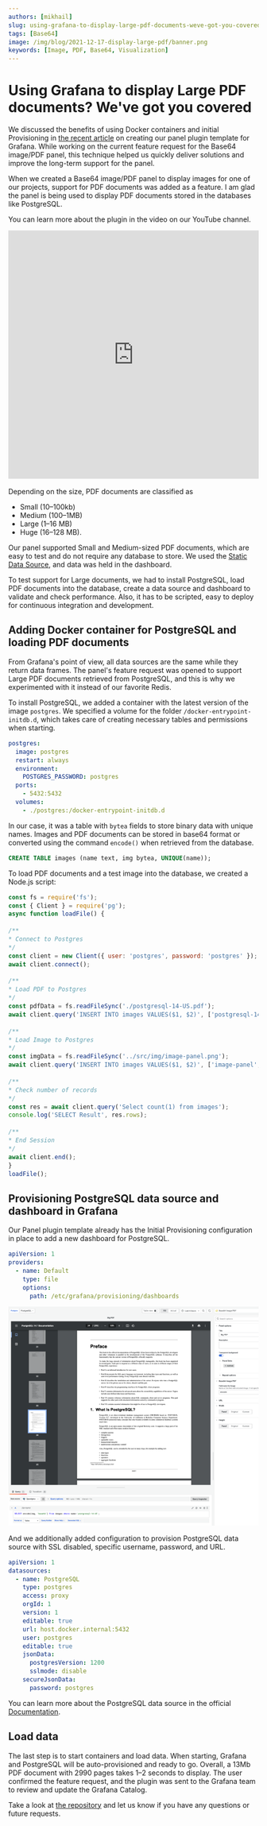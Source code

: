 ```yaml
---
authors: [mikhail]
slug: using-grafana-to-display-large-pdf-documents-weve-got-you-covered-4e654e8d4bce
tags: [Base64]
image: /img/blog/2021-12-17-display-large-pdf/banner.png
keywords: [Image, PDF, Base64, Visualization]
---
```


# Using Grafana to display Large PDF documents? We've got you covered

We discussed the benefits of using Docker containers and initial Provisioning in [the recent article](/blog/display-base64-encoded-images-from-any-data-source-on-your-dashboard-398a99ba5b5e) on creating our panel plugin template for Grafana. While working on the current feature request for the Base64 image/PDF panel, this technique helped us quickly deliver solutions and improve the long-term support for the panel.

<!--truncate-->

When we created a Base64 image/PDF panel to display images for one of our projects, support for PDF documents was added as a feature. I am glad the panel is being used to display PDF documents stored in the databases like PostgreSQL.

You can learn more about the plugin in the video on our YouTube channel.

<iframe width="100%" height="500" src="https://www.youtube.com/embed/1_bgLSehjhg" title="Base64 Image/PDF panel" frameBorder="0" allow="accelerometer; autoplay; clipboard-write; encrypted-media; gyroscope; picture-in-picture" allowFullScreen></iframe>

Depending on the size, PDF documents are classified as
- Small (10–100kb)
- Medium (100–1MB)
- Large (1–16 MB)
- Huge (16–128 MB).

Our panel supported Small and Medium-sized PDF documents, which are easy to test and do not require any database to store. We used the [Static Data Source](/plugins/volkovlabs-static-datasource), and data was held in the dashboard.

To test support for Large documents, we had to install PostgreSQL, load PDF documents into the database, create a data source and dashboard to validate and check performance. Also, it has to be scripted, easy to deploy for continuous integration and development.

## Adding Docker container for PostgreSQL and loading PDF documents

From Grafana's point of view, all data sources are the same while they return data frames. The panel's feature request was opened to support Large PDF documents retrieved from PostgreSQL, and this is why we experimented with it instead of our favorite Redis.

To install PostgreSQL, we added a container with the latest version of the image `postgres`. We specified a volume for the folder `/docker-entrypoint-initdb.d`, which takes care of creating necessary tables and permissions when starting.

```yaml
postgres:
  image: postgres
  restart: always
  environment:
    POSTGRES_PASSWORD: postgres
  ports:
    - 5432:5432
  volumes:
    - ./postgres:/docker-entrypoint-initdb.d
```

In our case, it was a table with `bytea` fields to store binary data with unique names. Images and PDF documents can be stored in base64 format or converted using the command `encode()` when retrieved from the database.

```sql
CREATE TABLE images (name text, img bytea, UNIQUE(name));
```

To load PDF documents and a test image into the database, we created a Node.js script:

```js
const fs = require('fs');
const { Client } = require('pg');
async function loadFile() {

/**
* Connect to Postgres
*/
const client = new Client({ user: 'postgres', password: 'postgres' });
await client.connect();

/**
* Load PDF to Postgres
*/
const pdfData = fs.readFileSync('./postgresql-14-US.pdf');
await client.query('INSERT INTO images VALUES($1, $2)', ['postgresql-14-US', pdfData]);

/**
* Load Image to Postgres
*/
const imgData = fs.readFileSync('../src/img/image-panel.png');
await client.query('INSERT INTO images VALUES($1, $2)', ['image-panel', imgData]);

/**
* Check number of records
*/
const res = await client.query('Select count(1) from images');
console.log('SELECT Result', res.rows);

/**
* End Session
*/
await client.end();
}
loadFile();
```

## Provisioning PostgreSQL data source and dashboard in Grafana

Our Panel plugin template already has the Initial Provisioning configuration in place to add a new dashboard for PostgreSQL.

```yaml
apiVersion: 1
providers:
  - name: Default
    type: file
    options:
      path: /etc/grafana/provisioning/dashboards
```

![Large PDF document retrieved from the PostgreSQL database and displayed in Grafana](panel.png)

And we additionally added configuration to provision PostgreSQL data source with SSL disabled, specific username, password, and URL.

```yaml
apiVersion: 1
datasources:
  - name: PostgreSQL
    type: postgres
    access: proxy
    orgId: 1
    version: 1
    editable: true
    url: host.docker.internal:5432
    user: postgres
    editable: true
    jsonData:
      postgresVersion: 1200
      sslmode: disable
    secureJsonData:
      password: postgres
```

You can learn more about the PostgreSQL data source in the official [Documentation](https://grafana.com/docs/grafana/latest/datasources/postgres/).

## Load data

The last step is to start containers and load data. When starting, Grafana and PostgreSQL will be auto-provisioned and ready to go. Overall, a 13Mb PDF document with 2990 pages takes 1–2 seconds to display. The user confirmed the feature request, and the plugin was sent to the Grafana team to review and update the Grafana Catalog.

Take a look at [the repository](https://github.com/VolkovLabs/volkovlabs-image-panel) and let us know if you have any questions or future requests.
